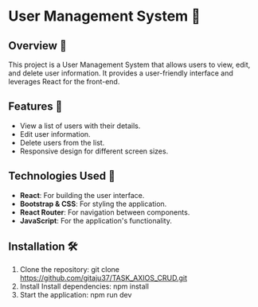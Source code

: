 # User Management System :notebook_with_decorative_cover:

## Overview :dart:
This project is a User Management System that allows users to view, edit, and delete user information. It provides a user-friendly interface and leverages React for the front-end.

## Features :medal_sports:
- View a list of users with their details.
- Edit user information.
- Delete users from the list.
- Responsive design for different screen sizes.

## Technologies Used :large_orange_diamond:
- **React**: For building the user interface.
- **Bootstrap & CSS**: For styling the application.
- **React Router**: For navigation between components.
- **JavaScript**: For the application's functionality.

## Installation :hammer_and_wrench:

1. Clone the repository:
   git clone https://github.com/gitaju37/TASK_AXIOS_CRUD.git
2. Install Install dependencies: npm install
3. Start the application: npm run dev

